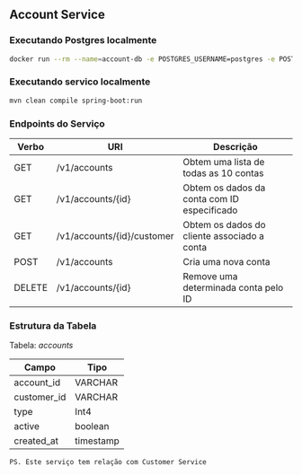 ## Account Service

### Executando Postgres localmente

```bash
docker run --rm --name=account-db -e POSTGRES_USERNAME=postgres -e POSTGRES_PASSWORD=postgres -p 5432:5432 postgres
```

### Executando servico localmente

```bash
mvn clean compile spring-boot:run
```

### Endpoints do Serviço

Verbo | URI | Descrição
-----|----|---
GET | /v1/accounts | Obtem uma lista de todas as 10 contas 
GET | /v1/accounts/{id} | Obtem os dados da conta com ID especificado
GET | /v1/accounts/{id}/customer | Obtem os dados do cliente associado a conta
POST | /v1/accounts | Cria uma nova conta
DELETE | /v1/accounts/{id} | Remove uma determinada conta pelo ID

### Estrutura da Tabela

Tabela: *accounts*

Campo|Tipo
-----|----
account_id | VARCHAR
customer_id | VARCHAR
type | Int4
active | boolean
created_at| timestamp

```
PS. Este serviço tem relação com Customer Service
```